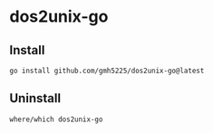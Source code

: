 # dos2unix-go

## Install
``
go install github.com/gmh5225/dos2unix-go@latest
``

## Uninstall
``
where/which dos2unix-go
``
